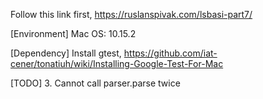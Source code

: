 Follow this link first, https://ruslanspivak.com/lsbasi-part7/

[Environment]
	Mac OS: 10.15.2

[Dependency]
	Install gtest, https://github.com/iat-cener/tonatiuh/wiki/Installing-Google-Test-For-Mac

[TODO]
3. Cannot call parser.parse twice
